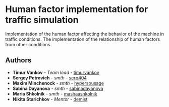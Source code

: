 # Human factor implementation for traffic simulation

Implementation of the human factor affecting the behavior of the machine in traffic conditions. The implementation of the relationship of human factors from other conditions.

## Authors

* **Timur Vankov** - *Team lead* - [timurvankov](https://github.com/timurvankov)
* **Sergey Petrovich** - *smth* - [serp404](https://github.com/serp404)
* **Maxim Minchenock** - *smth* - [hypersousage](https://github.com/hypersousage)
* **Sabina Dayanova** - *smth* - [sabinadayanova](https://github.com/sabinadayanova)
* **Maria Shkolnik** - *smth* - [mashaashkolnik](https://github.com/mashaashkolnik)
* **Nikita Starichkov** - *Mentor* - [demist](https://github.com/demist)